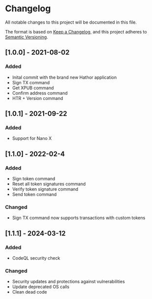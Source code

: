 # Changelog

All notable changes to this project will be documented in this file.

The format is based on [Keep a Changelog](https://keepachangelog.com/en/1.0.0/),
and this project adheres to [Semantic Versioning](https://semver.org/spec/v2.0.0.html).

## [1.0.0] - 2021-08-02

### Added

- Inital commit with the brand new Hathor application
- Sign TX command
- Get XPUB command
- Confirm address command
- HTR + Version command

## [1.0.1] - 2021-09-22

### Added

- Support for Nano X

## [1.1.0] - 2022-02-4

### Added

- Sign token command
- Reset all token signatures command
- Verify token signature command
- Send token command

### Changed

- Sign TX command now supports transactions with custom tokens

## [1.1.1] - 2024-03-12

### Added

- CodeQL security check

### Changed

- Security updates and protections against vulnerabilities
- Update deprecated OS calls
- Clean dead code
